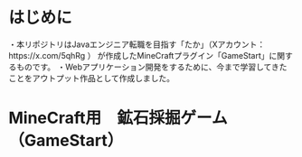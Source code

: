 <h1>はじめに</h1>
・本リポジトリはJavaエンジニア転職を目指す「たか」（Xアカウント：https://x.com/5qhRg ） が作成したMineCraftプラグイン「GameStart」に関するものです。
・Webアプリケーション開発をするために、今まで学習してきたことをアウトプット作品として作成しました。

<h1>MineCraft用　鉱石採掘ゲーム（GameStart）</h1>
